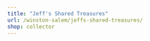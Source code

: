 ```yaml
---
title: "Jeff's Shared Treasures"
url: /winston-salem/jeffs-shared-treasures/
shop: collector
---
```


